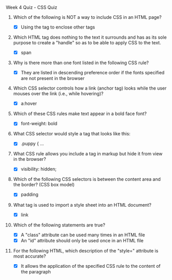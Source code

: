Week 4 Quiz - CSS Quiz

1. Which of the following is NOT a way to include CSS in an HTML page?

    - [x] Using the <font> tag to enclose other tags

2. Which HTML tag does nothing to the text it surrounds and has as its sole purpose to create a "handle" so as to be able to apply CSS to the text.

    - [x] span
    
3. Why is there more than one font listed in the following CSS rule?

    - [x] They are listed in descending preference order if the fonts specified are not present in the browser

4. Which CSS selector controls how a link (anchor tag) looks while the user mouses over the link (i.e., while hovering)?

    - [x] a:hover

5. Which of these CSS rules make text appear in a bold face font?

    - [x] font-weight: bold

6. What CSS selector would style a tag that looks like this:

    - [x] .puppy { ...

7. What CSS rule allows you include a tag in markup but hide it from view in the browser?

    - [x] visibility: hidden;

8. Which of the following CSS selectors is between the content area and the border? (CSS box model)

    - [x] padding

9. What tag is used to import a style sheet into an HTML document?

    - [x] link

10. Which of the following statements are true?

    - [x] A "class" attribute can be used many times in an HTML file
    - [x] An "id" attribute should only be used once in an HTML file

11. For the following HTML, which description of the "style=" attribute is most accurate?

    - [x] It allows the application of the specified CSS rule to the content of the paragraph

